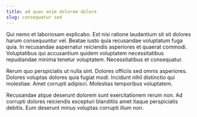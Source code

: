 ```yaml
---
title: ad quas enim dolorem dolore
slug: consequatur sed
---
```


Qui nemo et laboriosam explicabo. Est nisi ratione laudantium sit sit dolores harum consequuntur vel. Beatae iusto quia recusandae voluptatum fuga quia. In recusandae aspernatur reiciendis asperiores et quaerat commodi. Voluptatibus qui accusantium quidem voluptatem necessitatibus repudiandae minima tenetur voluptatem. Necessitatibus et consequatur.

Rerum quo perspiciatis ut nulla sint. Dolores officiis sed omnis asperiores. Dolores voluptas dolores quia fugiat modi. Incidunt nihil distinctio qui molestiae. Amet corrupti adipisci. Molestias temporibus voluptatem.

Recusandae atque deserunt dolorem sunt exercitationem rerum non. Ad corrupti dolores reiciendis excepturi blanditiis amet itaque perspiciatis debitis. Eum deserunt minus voluptas corrupti illum non.
